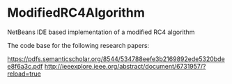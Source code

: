 # ModifiedRC4Algorithm
NetBeans IDE based implementation of a modified RC4 algorithm

The code base for the following research papers: 

https://pdfs.semanticscholar.org/8544/534788eefe3b2169892ede5320bdee8f6a3c.pdf
http://ieeexplore.ieee.org/abstract/document/6731957/?reload=true
